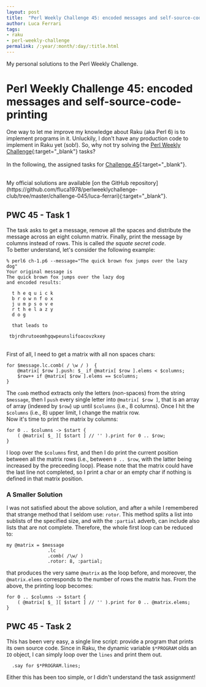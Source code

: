 ```yaml
---
layout: post
title:  "Perl Weekly Challenge 45: encoded messages and self-source-code-printing"
author: Luca Ferrari
tags:
- raku
- perl-weekly-challenge
permalink: /:year/:month/:day/:title.html
---
```

My personal solutions to the Perl Weekly Challenge.

# Perl Weekly Challenge 45: encoded messages and self-source-code-printing

One way to let me improve my knowledge about Raku (aka Perl 6) is to implement programs in it.
Unluckily, I don't have any production code to implement in Raku yet (sob!).
So, why not try solving the [Perl Weekly Challenge](https://perlweeklychallenge.org/){:target="_blank"} tasks?
<br/>
<br/>
In the following, the assigned tasks for [Challenge 45](https://perlweeklychallenge.org/blog/perl-weekly-challenge-045/){:target="_blank"}.

<br/>
My official solutions are available [on the GitHub repository](https://github.com/fluca1978/perlweeklychallenge-club/tree/master/challenge-045/luca-ferrari){:target="_blank"}.

## PWC 45 - Task 1

The task asks to get a message, remove all the spaces and distribute the message across an eight column matrix. Finally, print the message by columns instead of rows. This is called *the squate secret code*.
<br/>
To better understand, let's consider the following example:

```shell
% perl6 ch-1.p6 --message="The quick brown fox jumps over the lazy dog"
Your original message is
The quick brown fox jumps over the lazy dog
and encoded results:

  t h e q u i c k
  b r o w n f o x
  j u m p s o v e
  r t h e l a z y
  d o g

  that leads to

 tbjrdhrutoeomhgqwpeunslifoacovzkxey
```

<br/>
First of all, I need to get a matrix with all non spaces chars:

```perl6
for $message.lc.comb( / \w / )  {
    @matrix[ $row ].push: $_ if @matrix[ $row ].elems < $columns;
    $row++ if @matrix[ $row ].elems == $columns;
}
```

The `comb` method extracts only the letters (non-spaces) from the string `$message`, then I `push` every single letter into `@matrix[ $row ]`, that is an array of array (indexed by `$row`) up until `$columns` (i.e., 8 columns). Once I hit the `$columns` (i.e., 8) upper limit, I change the matrix row.
<br/>
Now it's time to print the matrix by columns:

```perl6
for 0 .. $columns -> $start {
    ( @matrix[ $_ ][ $start ] // '' ).print for 0 .. $row;
}
```

I loop over the `$columns` first, and then I do print the current position between all the matrix rows (i.e., between `0 .. $row`, with the latter being increased by the preceeding loop).
Please note that the matrix could have the last line not completed, so I print a char or an empty char if nothing is defined in that matrix position.

### A Smaller Solution

I was not satisfied about the above solution, and after a while I remembered that strange method that I seldom use: `rotor`. This method splits a list into sublists of the specified size, and with the `:partial` adverb, can include also lists that are not complete. Therefore, the whole first loop can be reduced to:

```perl6
my @matrix = $message
               .lc
               .comb( /\w/ )
               .rotor: 8, :partial;
```

that produces the very same `@matrix` as the loop before, and moreover, the `@matrix.elems` corresponds to the number of rows the matrix has. From the above, the printing loop becomes:

```perl6
for 0 .. $columns -> $start {
    ( @matrix[ $_ ][ $start ] // '' ).print for 0 .. @matrix.elems;
}
```

## PWC 45 - Task 2

This has been very easy, a single line script: provide a program that prints its own source code.
Since in Raku, the dynamic variable `$*PROGRAM` olds an `IO` object, I can simply loop over the `lines` and print them out.

```perl6
  .say for $*PROGRAM.lines;
```

Either this has been too simple, or I didn't understand the task assignment!
